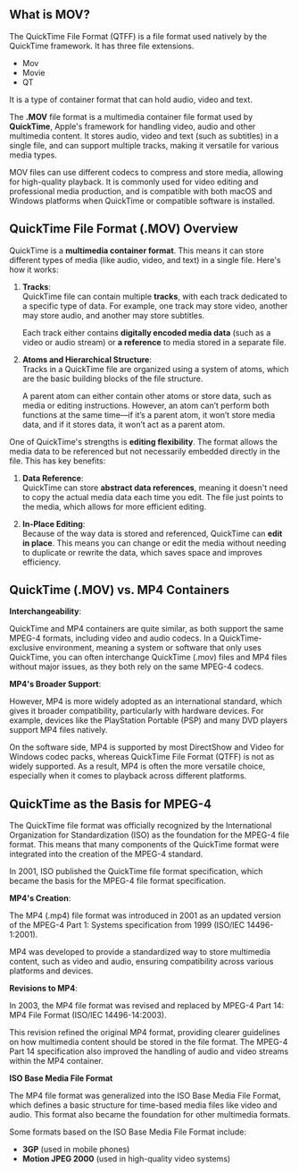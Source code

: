 ## What is MOV?

The QuickTime File Format (QTFF) is a file format used natively by the QuickTime framework. It has three file extensions.

- Mov
- Movie
- QT

It is a type of container format that can hold audio, video and text.

The **.MOV** file format is a multimedia container file format used by **QuickTime**, Apple's framework for handling video, audio and other multimedia content. It stores audio, video and text (such as subtitles) in a single file, and can support multiple tracks, making it versatile for various media types.

MOV files can use different codecs to compress and store media, allowing for high-quality playback. It is commonly used for video editing and professional media production, and is compatible with both macOS and Windows platforms when QuickTime or compatible software is installed.

## QuickTime File Format (.MOV) Overview

QuickTime is a **multimedia container format**. This means it can store different types of media (like audio, video, and text) in a single file. Here's how it works:

1.  **Tracks**:  
    QuickTime file can contain multiple **tracks**, with each track dedicated to a specific type of data. For example, one track may store video, another may store audio, and another may store subtitles.

    Each track either contains **digitally encoded media data** (such as a video or audio stream) or **a reference** to media stored in a separate file.
2.  **Atoms and Hierarchical Structure**:  
    Tracks in a QuickTime file are organized using a system of atoms, which are the basic building blocks of the file structure.

    A parent atom can either contain other atoms or store data, such as media or editing instructions. However, an atom can’t perform both functions at the same time—if it’s a parent atom, it won’t store media data, and if it stores data, it won’t act as a parent atom.

One of QuickTime's strengths is **editing flexibility**. The format allows the media data to be referenced but not necessarily embedded directly in the file. This has key benefits:

1.  **Data Reference**:  
    QuickTime can store **abstract data references**, meaning it doesn't need to copy the actual media data each time you edit. The file just points to the media, which allows for more efficient editing.
    
2.  **In-Place Editing**:  
    Because of the way data is stored and referenced, QuickTime can **edit in place**. This means you can change or edit the media without needing to duplicate or rewrite the data, which saves space and improves efficiency.

## QuickTime (.MOV) vs. MP4 Containers

**Interchangeability**:  

QuickTime and MP4 containers are quite similar, as both support the same MPEG-4 formats, including video and audio codecs. In a QuickTime-exclusive environment, meaning a system or software that only uses QuickTime, you can often interchange QuickTime (.mov) files and MP4 files without major issues, as they both rely on the same MPEG-4 codecs.

**MP4's Broader Support**:  

However, MP4 is more widely adopted as an international standard, which gives it broader compatibility, particularly with hardware devices. For example, devices like the PlayStation Portable (PSP) and many DVD players support MP4 files natively.

On the software side, MP4 is supported by most DirectShow and Video for Windows codec packs, whereas QuickTime File Format (QTFF) is not as widely supported. As a result, MP4 is often the more versatile choice, especially when it comes to playback across different platforms.

## QuickTime as the Basis for MPEG-4
 
The QuickTime file format was officially recognized by the International Organization for Standardization (ISO) as the foundation for the MPEG-4 file format. This means that many components of the QuickTime format were integrated into the creation of the MPEG-4 standard.

In 2001, ISO published the QuickTime file format specification, which became the basis for the MPEG-4 file format specification.

**MP4's Creation**:  

The MP4 (.mp4) file format was introduced in 2001 as an updated version of the MPEG-4 Part 1: Systems specification from 1999 (ISO/IEC 14496-1:2001).

MP4 was developed to provide a standardized way to store multimedia content, such as video and audio, ensuring compatibility across various platforms and devices.

**Revisions to MP4**:  

In 2003, the MP4 file format was revised and replaced by MPEG-4 Part 14: MP4 File Format (ISO/IEC 14496-14:2003).

This revision refined the original MP4 format, providing clearer guidelines on how multimedia content should be stored in the file format. The MPEG-4 Part 14 specification also improved the handling of audio and video streams within the MP4 container.

**ISO Base Media File Format**

The MP4 file format was generalized into the ISO Base Media File Format, which defines a basic structure for time-based media files like video and audio. This format also became the foundation for other multimedia formats.

Some formats based on the ISO Base Media File Format include:

-   **3GP** (used in mobile phones)
-   **Motion JPEG 2000** (used in high-quality video systems)

